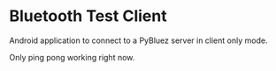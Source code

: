 Bluetooth Test Client
====================

Android application to connect to a PyBluez server in client only mode.

Only ping pong working right now.